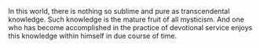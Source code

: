 In this world, there is nothing so sublime and pure as transcendental knowledge. Such knowledge is the mature fruit of all mysticism. And one who has become accomplished in the practice of devotional service enjoys this knowledge within himself in due course of time.